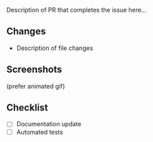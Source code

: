 Description of PR that completes the issue here...

## Changes 
- Description of file changes

## Screenshots 
(prefer animated gif)

## Checklist
- [ ] Documentation update
- [ ] Automated tests
